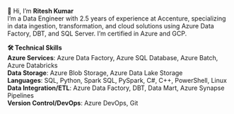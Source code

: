 👋 Hi, I’m **Ritesh Kumar**  
I’m a Data Engineer with 2.5 years of experience at Accenture, specializing in data ingestion, transformation, and cloud solutions using Azure Data Factory, DBT, and SQL Server. I’m certified in Azure and GCP.

**🛠️ Technical Skills**  
**Azure Services**: Azure Data Factory, Azure SQL Database, Azure Batch, Azure Databricks  
**Data Storage**: Azure Blob Storage, Azure Data Lake Storage  
**Languages**: SQL, Python, Spark SQL, PySpark, C#, C++, PowerShell, Linux  
**Data Integration/ETL**: Azure Data Factory, DBT, Data Mart, Azure Synapse Pipelines  
**Version Control/DevOps**: Azure DevOps, Git


<!---
Ritesh0722/Ritesh0722 is a ✨ special ✨ repository because its `README.md` (this file) appears on your GitHub profile.
You can click the Preview link to take a look at your changes.
--->
